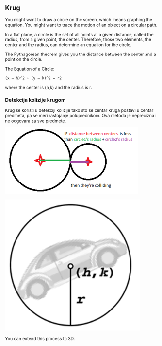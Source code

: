 ## Krug

You might want to draw a circle on the screen, which means graphing the equation. You might want to trace the motion of an object on a circular path.

In a flat plane, a circle is the set of all points at a given distance, called the radius, from a given point, the center. Therefore, those two elements, the center and the radius, can determine an equation for the circle.

The Pythagorean theorem gives you the distance between the center and a point on the circle.

The Equation of a Circle:
```
(x – h)^2 + (y – k)^2 = r2
```
where the center is (h,k) and the radius is r.

### Detekcija kolizije krugom

Krug se koristi u detekciji kolizije tako što se centar kruga postavi u centar predmeta, pa se meri rastojanje poluprečnikom. Ova metoda je neprecizna i ne odgovara za sve predmete.

![circle_collide](slike/circle_collide.png?row=true)

![kolizija-krug](slike/kolizija-krug.png?row=true)

You can extend this process to 3D.

